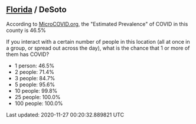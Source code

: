 
## [Florida](/united-states/florida) / DeSoto

According to [MicroCOVID.org](http://microcovid.org),
the "Estimated Prevalence" of COVID in this county is 46.5%

If you interact with a certain number of people in this location
(all at once in a group, or spread out across the day), what is the chance that
1 or more of them has COVID?

- 1 person: 46.5%
- 2 people: 71.4%
- 3 people: 84.7%
- 5 people: 95.6%
- 10 people: 99.8%
- 25 people: 100.0%
- 100 people: 100.0%

Last updated: 2020-11-27 00:20:32.889821 UTC
